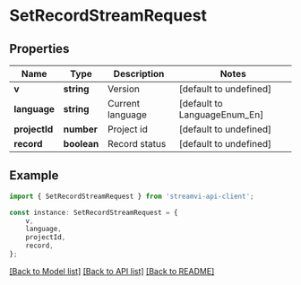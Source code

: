 # SetRecordStreamRequest


## Properties

Name | Type | Description | Notes
------------ | ------------- | ------------- | -------------
**v** | **string** | Version | [default to undefined]
**language** | **string** | Current language | [default to LanguageEnum_En]
**projectId** | **number** | Project id | [default to undefined]
**record** | **boolean** | Record status | [default to undefined]

## Example

```typescript
import { SetRecordStreamRequest } from 'streamvi-api-client';

const instance: SetRecordStreamRequest = {
    v,
    language,
    projectId,
    record,
};
```

[[Back to Model list]](../README.md#documentation-for-models) [[Back to API list]](../README.md#documentation-for-api-endpoints) [[Back to README]](../README.md)
